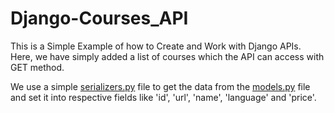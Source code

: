 # Django-Courses_API
This is a Simple Example of how to Create and Work with Django APIs. Here, we have simply added a list of courses which the API can access with GET method.

We use a simple <a href="https://github.com/n-rohit/Django-Courses_API/blob/main/courses/serializers.py">serializers.py</a> file to get the data from the <a href="https://github.com/n-rohit/Django-Courses_API/blob/main/courses/models.py">models.py</a> file and set it into respective fields like 'id', 'url', 'name', 'language' and 'price'.
